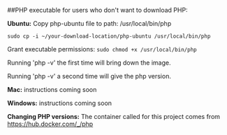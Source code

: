 ##PHP executable for users who don't want to download PHP:

**Ubuntu:**
Copy php-ubuntu file to path: /usr/local/bin/php

`sudo cp -i ~/your-download-location/php-ubuntu /usr/local/bin/php`

Grant executable permissions: `sudo chmod +x /usr/local/bin/php`

Running 'php -v' the first time will bring down the image.

Running 'php -v' a second time will give the php version.

**Mac:**
instructions coming soon

**Windows:**
instructions coming soon


**Changing PHP versions:**
The container called for this project comes from https://hub.docker.com/_/php
